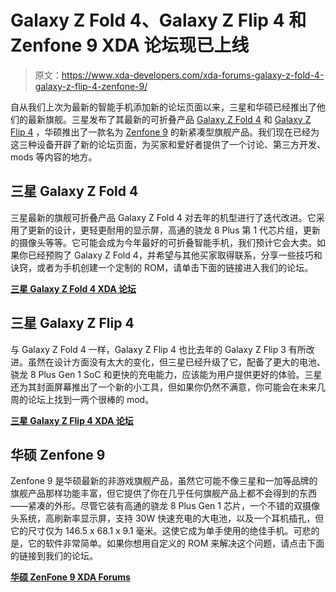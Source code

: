 # Galaxy Z Fold 4、Galaxy Z Flip 4 和 Zenfone 9 XDA 论坛现已上线

> 原文：<https://www.xda-developers.com/xda-forums-galaxy-z-fold-4-galaxy-z-flip-4-zenfone-9/>

自从我们上次为最新的智能手机添加新的论坛页面以来，三星和华硕已经推出了他们的最新旗舰。三星发布了其最新的可折叠产品 [Galaxy Z Fold 4](https://www.xda-developers.com/samsung-galaxy-z-fold-4-hands-on/) 和 [Galaxy Z Flip 4](https://www.xda-developers.com/samsung-galaxy-z-flip-4-hands-on/) ，华硕推出了一款名为 [Zenfone 9](https://www.xda-developers.com/asus-zenfone-9-review/) 的新紧凑型旗舰产品。我们现在已经为这三种设备开辟了新的论坛页面，为买家和爱好者提供了一个讨论、第三方开发、mods 等内容的地方。

## 三星 Galaxy Z Fold 4

三星最新的旗舰可折叠产品 Galaxy Z Fold 4 对去年的机型进行了迭代改进。它采用了更新的设计，更轻更耐用的显示屏，高通的骁龙 8 Plus 第 1 代芯片组，更新的摄像头等等。它可能会成为今年最好的可折叠智能手机，我们预计它会大卖。如果你已经预购了 Galaxy Z Fold 4，并希望与其他买家取得联系，分享一些技巧和诀窍，或者为手机创建一个定制的 ROM，请单击下面的链接进入我们的论坛。

**[三星 Galaxy Z Fold 4 XDA 论坛](https://forum.xda-developers.com/f/samsung-galaxy-z-fold-4.12657/)**

## 三星 Galaxy Z Flip 4

与 Galaxy Z Fold 4 一样，Galaxy Z Flip 4 也比去年的 Galaxy Z Flip 3 有所改进。虽然在设计方面没有太大的变化，但三星已经升级了它，配备了更大的电池、骁龙 8 Plus Gen 1 SoC 和更快的充电能力，应该能为用户提供更好的体验。三星还为其封面屏幕推出了一个新的小工具，但如果你仍然不满意，你可能会在未来几周的论坛上找到一两个很棒的 mod。

**[三星 Galaxy Z Flip 4 XDA 论坛](https://forum.xda-developers.com/f/samsung-galaxy-z-flip-4.12655/)**

## 华硕 Zenfone 9

Zenfone 9 是华硕最新的非游戏旗舰产品，虽然它可能不像三星和一加等品牌的旗舰产品那样功能丰富，但它提供了你在几乎任何旗舰产品上都不会得到的东西——紧凑的外形。尽管它装有高通的骁龙 8 Plus Gen 1 芯片，一个不错的双摄像头系统，高刷新率显示屏，支持 30W 快速充电的大电池，以及一个耳机插孔，但它的尺寸仅为 146.5 x 68.1 x 9.1 毫米。这使它成为单手使用的绝佳手机。可悲的是，它的软件非常简单。如果你想用自定义的 ROM 来解决这个问题，请点击下面的链接到我们的论坛。

**[华硕 ZenFone 9 XDA Forums](https://forum.xda-developers.com/f/asus-zenfone-9.12653/)**